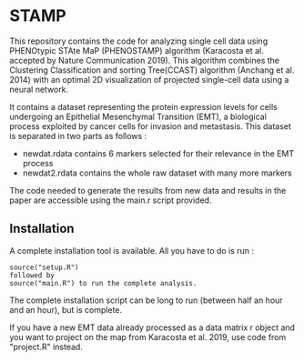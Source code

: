 # STAMP

This repository contains the code for analyzing single cell data using PHENOtypic STAte MaP (PHENOSTAMP) algorithm (Karacosta et al. accepted by Nature Communication 2019). This algorithm combines the Clustering Classification and sorting Tree(CCAST) algorithm (Anchang et al. 2014) with an optimal 2D visualization of projected single-cell data using a neural network.

It contains a dataset representing the protein expression levels for cells undergoing an Epithelial Mesenchymal Transition (EMT), a biological process exploited by cancer cells for invasion and metastasis. This dataset is separated in two parts as follows :
+ newdat.rdata contains 6 markers selected for their relevance in the EMT process
+ newdat2.rdata contains the whole raw dataset with many more markers

The code needed to generate the results from new data and results in the paper are accessible using the main.r script provided.

## Installation

A complete installation tool is available. All you have to do is run :
```{R}
source("setup.R")
followed by 
source("main.R") to run the complete analysis.
```
The complete installation script can be long to run (between half an hour and an hour), but is complete.

If you have a new EMT data already processed as a data matrix r object and you want to project on the map from Karacosta et al. 2019, use code from "project.R" instead.
